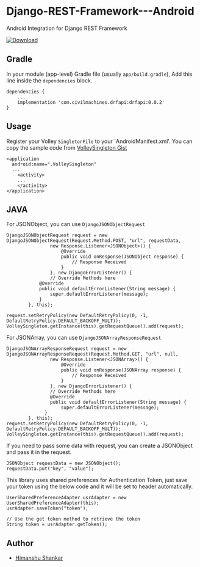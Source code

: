 # Django-REST-Framework---Android
Android Integration for Django REST Framework

[ ![Download](https://api.bintray.com/packages/civilmachines/Django-REST-Framework/DRFAPI/images/download.svg?version=0.0.2) ](https://bintray.com/civilmachines/Django-REST-Framework/DRFAPI/0.0.2/link)

## Gradle

In your module (app-level) Gradle file (usually `app/build.gradle`), Add this line inside the `dependencies` block.

```
dependencies {
    ...
    implementation 'com.civilmachines.drfapi:drfapi:0.0.2'
}
```

## Usage
Register your Volley `SingletonFile` to your `AndroidManifest.xml'. You can copy the sample code from [VolleySingleton Gist](https://gist.github.com/iamvivekkaushik/b0608ff18902696051856c41f3e7e332)
```
<application
  android:name=".VolleySingleton"
  ...
    <activity>
    ...
    </activity>
</application>
```
JAVA
-----
For JSONObject, you can use `DjangoJSONObjectRequest`
```
DjangoJSONObjectRequest request = new DjangoJSONObjectRequest(Request.Method.POST, "url", requestData,
                new Response.Listener<JSONObject>() {
                    @Override
                    public void onResponse(JSONObject response) {
                        // Response Received
                    }
                }, new DjangoErrorListener() {
                // Override Methods here 
            @Override
            public void defaultErrorListener(String message) {
                super.defaultErrorListener(message);
            }
        }, this);

request.setRetryPolicy(new DefaultRetryPolicy(0, -1, DefaultRetryPolicy.DEFAULT_BACKOFF_MULT));
VolleySingleton.getInstance(this).getRequestQueue().add(request);
```
For JSONArray, you can use `DjangoJSONArrayResponseRequest`
```
DjangoJSONArrayResponseRequest request = new DjangoJSONArrayResponseRequest(Request.Method.GET, "url", null,
                new Response.Listener<JSONArray>() {
                    @Override
                    public void onResponse(JSONArray response) {
                        // Response Received
                    }
                }, new DjangoErrorListener() {
                // Override Methods here 
                @Override
                public void defaultErrorListener(String message) {
                    super.defaultErrorListener(message);
              }
        }, this);
request.setRetryPolicy(new DefaultRetryPolicy(0, -1, DefaultRetryPolicy.DEFAULT_BACKOFF_MULT));
VolleySingleton.getInstance(this).getRequestQueue().add(request);
```
If you need to pass some data with request, you can create a JSONObject and pass it in the request.
```
JSONObject requestData = new JSONObject();
requestData.put("key", "value");
```
This library uses shared preferences for Authentication Token, just save your token using the below code and it will be set to header automatically.
```
UserSharedPreferenceAdapter usrAdapter = new UserSharedPreferenceAdapter(this);
usrAdapter.saveToken("token");

// Use the get token method to retrieve the token
String token = usrAdapter.getToken();
```
Author
------
* [Himanshu Shankar](https://himanshus.com)
